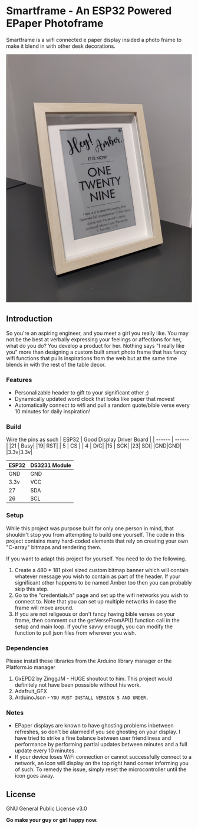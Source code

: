 # Smartframe - An ESP32 Powered EPaper Photoframe

Smartframe is a wifi connected e paper display insided a photo frame to make it blend in with other desk decorations.

![image](https://github.com/vjsyong/smartframe/blob/master/images/example.jpg)

## Introduction
So you're an aspiring engineer, and you meet a girl you really like. You may not be the best at verbally expressing your feelings or affections for her, what do you do? You develop a product for her. Nothing says "I really like you" more than  designing a custom built smart photo frame that has fancy wifi functions that pulls inspirations from the web but at the same time blends in with the rest of the table decor.  

### Features

  - Personalizable  header to gift to your significant other ;) 
  - Dynamically updated word clock that looks like paper that moves!
  - Automatically connect to wifi and pull a random quote/bible verse every 10 minutes for daily inspiration!

### Build

Wire the pins as such
| ESP32 | Good Display Driver Board |
| ------ | ------ |
|21 | Busy|
|19| RST|
| 5 | CS |
| 4 | D/C|
|15 | SCK|
|23| SDI|
|GND|GND|
|3.3v|3.3v|

| ESP32 | DS3231 Module|
| ------ | ------ |
| GND | GND |
|3.3v | VCC |
|27 | SDA |
|26| SCL|

### Setup

While this  project was purpose built for only one person in  mind, that  shouldn't stop you from attempting to build one yourself. The code in this project contains many hard-coded elements that rely on creating your own "C-array" bitmaps and rendering them. 

If you want to adapt this project for yourself. You need to do the following. 

1. Create a 480 * 181 pixel sized custom bitmap banner which will contain whatever message you wish to contain as part of the header. If your significant other happens to be named Amber too then you can probably skip this step.
2. Go to the  "credentials.h" page and set up the wifi networks you wish to connect to. Note that you can set up multiple networks in case the frame will move around. 
3. If you are not religeous or don't fancy having bible verses on  your frame, then comment out the getVerseFromAPI() function call in the setup and main loop. If you're savvy enough, you can modify the function to pull json files from wherever you wish.

### Dependencies 
Please install these libraries from the Arduino library manager or the Platform.io manager 
1. GxEPD2 by ZinggJM - HUGE shoutout to him. This  project would definitely not have been posssible without his work.
2. Adafruit_GFX
3. ArduinoJson - `YOU MUST INSTALL VERSION 5 AND UNDER.`

### Notes
-  EPaper displays are  known to have ghosting problems inbetween refreshes, so don't be alarmed if you see ghosting on your display. I have tried to strike a fine balance between user friendliness and performance by performing partial updates between minutes and a full update every 10 minutes.
-  If your device loses WiFi connection or cannot successfully connect to a network, an icon will display on the top right hand corner informing you of such. To remedy the issue, simply reset the microcontroller until the icon goes away.



License
----
GNU General Public License v3.0

**Go make your guy or girl happy now.**

